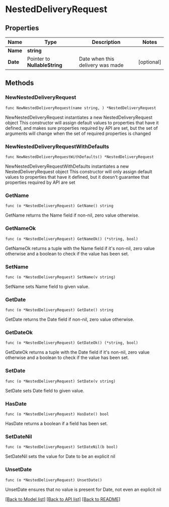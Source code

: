 # NestedDeliveryRequest

## Properties

Name | Type | Description | Notes
------------ | ------------- | ------------- | -------------
**Name** | **string** |  | 
**Date** | Pointer to **NullableString** | Date when this delivery was made | [optional] 

## Methods

### NewNestedDeliveryRequest

`func NewNestedDeliveryRequest(name string, ) *NestedDeliveryRequest`

NewNestedDeliveryRequest instantiates a new NestedDeliveryRequest object
This constructor will assign default values to properties that have it defined,
and makes sure properties required by API are set, but the set of arguments
will change when the set of required properties is changed

### NewNestedDeliveryRequestWithDefaults

`func NewNestedDeliveryRequestWithDefaults() *NestedDeliveryRequest`

NewNestedDeliveryRequestWithDefaults instantiates a new NestedDeliveryRequest object
This constructor will only assign default values to properties that have it defined,
but it doesn't guarantee that properties required by API are set

### GetName

`func (o *NestedDeliveryRequest) GetName() string`

GetName returns the Name field if non-nil, zero value otherwise.

### GetNameOk

`func (o *NestedDeliveryRequest) GetNameOk() (*string, bool)`

GetNameOk returns a tuple with the Name field if it's non-nil, zero value otherwise
and a boolean to check if the value has been set.

### SetName

`func (o *NestedDeliveryRequest) SetName(v string)`

SetName sets Name field to given value.


### GetDate

`func (o *NestedDeliveryRequest) GetDate() string`

GetDate returns the Date field if non-nil, zero value otherwise.

### GetDateOk

`func (o *NestedDeliveryRequest) GetDateOk() (*string, bool)`

GetDateOk returns a tuple with the Date field if it's non-nil, zero value otherwise
and a boolean to check if the value has been set.

### SetDate

`func (o *NestedDeliveryRequest) SetDate(v string)`

SetDate sets Date field to given value.

### HasDate

`func (o *NestedDeliveryRequest) HasDate() bool`

HasDate returns a boolean if a field has been set.

### SetDateNil

`func (o *NestedDeliveryRequest) SetDateNil(b bool)`

 SetDateNil sets the value for Date to be an explicit nil

### UnsetDate
`func (o *NestedDeliveryRequest) UnsetDate()`

UnsetDate ensures that no value is present for Date, not even an explicit nil

[[Back to Model list]](../README.md#documentation-for-models) [[Back to API list]](../README.md#documentation-for-api-endpoints) [[Back to README]](../README.md)


